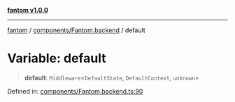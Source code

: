 [**fantom v1.0.0**](../../../README.md)

***

[fantom](../../../modules.md) / [components/Fantom.backend](../README.md) / default

# Variable: default

> **default**: `Middleware`\<`DefaultState`, `DefaultContext`, `unknown`\>

Defined in: [components/Fantom.backend.ts:90](https://github.com/ispyhumanfly/fantom/blob/5e71c4810da61962efdba48a40a0ad9a0b820847/components/Fantom.backend.ts#L90)
